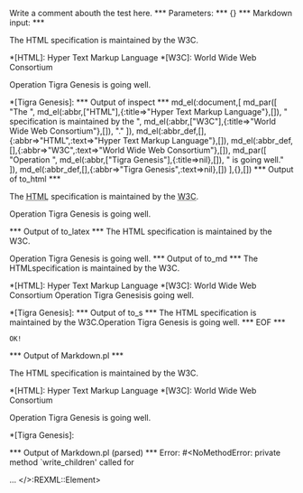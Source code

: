 Write a comment abouth the test here.
*** Parameters: ***
{}
*** Markdown input: ***

The HTML specification is maintained by the W3C.

*[HTML]: Hyper Text Markup Language
*[W3C]:  World Wide Web Consortium



Operation Tigra Genesis is going well.

*[Tigra Genesis]:
*** Output of inspect ***
md_el(:document,[
	md_par([
		"The ",
		md_el(:abbr,["HTML"],{:title=>"Hyper Text Markup Language"},[]),
		" specification is maintained by the ",
		md_el(:abbr,["W3C"],{:title=>"World Wide Web Consortium"},[]),
		"."
	]),
	md_el(:abbr_def,[],{:abbr=>"HTML",:text=>"Hyper Text Markup Language"},[]),
	md_el(:abbr_def,[],{:abbr=>"W3C",:text=>"World Wide Web Consortium"},[]),
	md_par([
		"Operation ",
		md_el(:abbr,["Tigra Genesis"],{:title=>nil},[]),
		" is going well."
	]),
	md_el(:abbr_def,[],{:abbr=>"Tigra Genesis",:text=>nil},[])
],{},[])
*** Output of to_html ***
<p>The <abbr title='Hyper Text Markup Language'>HTML</abbr> specification is maintained by the <abbr title='World Wide Web Consortium'>W3C</abbr>.</p>

<p>Operation <abbr>Tigra Genesis</abbr> is going well.</p>
*** Output of to_latex ***
The HTML specification is maintained by the W3C.

Operation Tigra Genesis is going well.
*** Output of to_md ***
The HTMLspecification is maintained by
the W3C.

*[HTML]: Hyper Text Markup Language
*[W3C]: World Wide Web Consortium
Operation Tigra Genesisis going well.

*[Tigra Genesis]:
*** Output of to_s ***
The HTML specification is maintained by the W3C.Operation Tigra Genesis is going well.
*** EOF ***



	OK!



*** Output of Markdown.pl ***
<p>The HTML specification is maintained by the W3C.</p>

<p>*[HTML]: Hyper Text Markup Language
*[W3C]:  World Wide Web Consortium</p>

<p>Operation Tigra Genesis is going well.</p>

<p>*[Tigra Genesis]:</p>

*** Output of Markdown.pl (parsed) ***
Error: #<NoMethodError: private method `write_children' called for <div> ... </>:REXML::Element>

